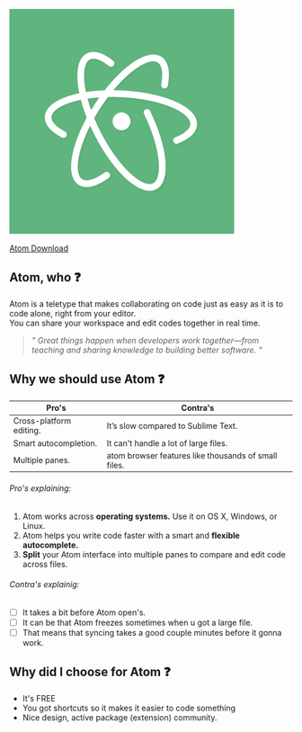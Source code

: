 ![alt text](atom2.png)

[Atom Download](https://atom.io/)

## Atom, who :question: 
Atom is a teletype that makes collaborating on code just as easy as it is to code alone, right from your editor.  
You can share your workspace and edit codes together in real time.

> *" Great things happen when developers work together—from teaching and sharing knowledge to building better software. "*

## Why we should use Atom :question:

Pro's | Contra's 
--- | --- 
 Cross-platform editing. | It’s slow compared to Sublime Text.
Smart autocompletion. | It can't handle a lot of large files. 
Multiple panes. | atom browser features like thousands of small files.

###### Pro's explaining:
1. Atom works across **operating systems.** Use it on OS X, Windows, or Linux.
2. Atom helps you write code faster with a smart and **flexible autocomplete.**
3. **Split** your Atom interface into multiple panes to compare and edit code across files.

###### Contra's explainig:

- [ ]  It takes a bit before Atom open's.
- [ ]  It can be that Atom freezes sometimes when u got a large file. 
- [ ]  That means that syncing takes a good couple minutes before it gonna work. 

## Why did I choose for Atom :question:

* It's FREE  
* You got shortcuts so it makes it easier to code something
* Nice design, active package (extension) community.

